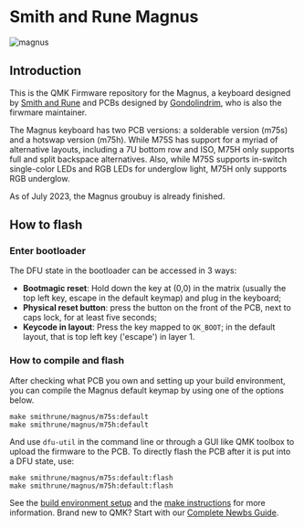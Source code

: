 # Smith and Rune Magnus

![magnus](https://imgur.com/bemM7ZZh.jpg)

## Introduction

This is the QMK Firmware repository for the Magnus, a keyboard designed by [Smith and Rune](https://smithrune.com/) and PCBs designed by [Gondolindrim](http://github.com/Gondolindrim), who is also the firwmare maintainer.

The Magnus keyboard has two PCB versions: a solderable version (m75s) and a hotswap version (m75h). While M75S has support for a myriad of alternative layouts, including a 7U bottom row and ISO, M75H only supports full and split backspace alternatives. Also, while M75S supports in-switch single-color LEDs and RGB LEDs for underglow light, M75H only supports RGB underglow.

As of July 2023, the Magnus groubuy is already finished.

## How to flash

### Enter bootloader

The DFU state in the bootloader can be accessed in 3 ways:

* **Bootmagic reset**: Hold down the key at (0,0) in the matrix (usually the top left key, escape in the default keymap) and plug in the keyboard;
* **Physical reset button**: press the button on the front of the PCB, next to caps lock, for at least five seconds;
* **Keycode in layout**: Press the key mapped to `QK_BOOT`; in the default layout, that is top left key ('escape') in layer 1.

### How to compile and flash

After checking what PCB you own and setting up your build environment, you can compile the Magnus default keymap by using one of the options below.

    make smithrune/magnus/m75s:default
    make smithrune/magnus/m75h:default

And use `dfu-util` in the command line or through a GUI like QMK toolbox to upload the firmware to the PCB. To directly flash the PCB after it is put into a DFU state, use:

    make smithrune/magnus/m75s:default:flash
    make smithrune/magnus/m75h:default:flash

See the [build environment setup](https://docs.qmk.fm/#/getting_started_build_tools) and the [make instructions](https://docs.qmk.fm/#/getting_started_make_guide) for more information. Brand new to QMK? Start with our [Complete Newbs Guide](https://docs.qmk.fm/#/newbs).
